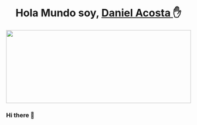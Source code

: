 <div align="center">
  <h1 align="center"> Hola Mundo soy, <a href=""> Daniel Acosta </a>✋</h1>
</div>
<img src="https://previews.123rf.com/images/maxkabakov/maxkabakov1404/maxkabakov140401271/27771683-seo-concepto-de-desarrollo-web-pixelada-palabras-programaci%C3%B3n-web-en-el-fondo-digital-3d.jpg" height="200px" width="100%"/>

### Hi there 👋

<!--


Here are some ideas to get you started:

- 🔭 I’m currently working on ...
- 🌱 I’m currently learning ...
- 👯 I’m looking to collaborate on ...
- 🤔 I’m looking for help with ...
- 💬 Ask me about ...
- 📫 How to reach me: ...
- 😄 Pronouns: ...
- ⚡ Fun fact: ...
-->
